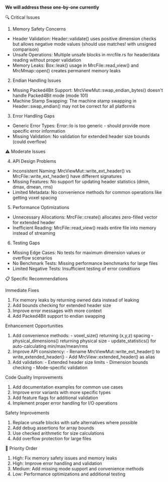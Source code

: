   **We will address these one-by-one currently**
  
  🔍 Critical Issues

  1. Memory Safety Concerns

  - Header Validation: Header::validate() uses positive dimension checks but allows negative mode values (should use matches! with unsigned comparison)
  - Unsafe Operations: Multiple unsafe blocks in mrcfile.rs for header/data reading without proper validation
  - Memory Leaks: Box::leak() usage in MrcFile::read_view() and MrcMmap::open() creates permanent memory leaks

  2. Endian Handling Issues

  - Missing Packed4Bit Support: MrcViewMut::swap_endian_bytes() doesn't handle Packed4Bit mode (mode 101)
  - Machine Stamp Swapping: The machine stamp swapping in Header::swap_endian() may not be correct for all platforms

  3. Error Handling Gaps

  - Generic Error Types: Error::Io is too generic - should provide more specific error information
  - Missing Validation: No validation for extended header size bounds (could overflow)

  ⚠️ Moderate Issues

  4. API Design Problems

  - Inconsistent Naming: MrcViewMut::write_ext_header() vs MrcFile::write_ext_header() have different signatures
  - Missing Features: No support for updating header statistics (dmin, dmax, dmean, rms)
  - Limited Metadata: No convenience methods for common operations like getting voxel spacing

  5. Performance Optimizations

  - Unnecessary Allocations: MrcFile::create() allocates zero-filled vector for extended header
  - Inefficient Reading: MrcFile::read_view() reads entire file into memory instead of streaming

  6. Testing Gaps

  - Missing Edge Cases: No tests for maximum dimension values or overflow scenarios
  - No Benchmark Tests: Missing performance benchmarks for large files
  - Limited Negative Tests: Insufficient testing of error conditions

  📋 Specific Recommendations

  Immediate Fixes

  1. Fix memory leaks by returning owned data instead of leaking
  2. Add bounds checking for extended header size
  3. Improve error messages with more context
  4. Add Packed4Bit support to endian swapping

  Enhancement Opportunities

  1. Add convenience methods:
    - voxel_size() returning (x,y,z) spacing
    - physical_dimensions() returning physical size
    - update_statistics() for auto-calculating min/max/mean/rms
  2. Improve API consistency:
    - Rename MrcViewMut::write_ext_header() to write_extended_header()
    - Add MrcView::extended_header() as alias
  3. Add validation:
    - Extended header size limits
    - Dimension bounds checking
    - Mode-specific validation

  Code Quality Improvements

  1. Add documentation examples for common use cases
  2. Improve error variants with more specific types
  3. Add feature flags for additional validation
  4. Implement proper error handling for I/O operations

  Safety Improvements

  1. Replace unsafe blocks with safe alternatives where possible
  2. Add debug assertions for array bounds
  3. Use checked arithmetic for size calculations
  4. Add overflow protection for large files

  🎯 Priority Order

  1. High: Fix memory safety issues and memory leaks
  2. High: Improve error handling and validation
  3. Medium: Add missing mode support and convenience methods
  4. Low: Performance optimizations and additional testing